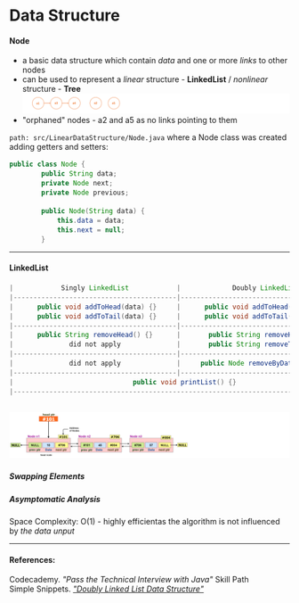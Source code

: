 # Data Structure

#### Node
- a basic data structure which contain _data_ and one or more _links_ to other nodes
- can be used to represent a _linear_ structure - **LinkedList** / _nonlinear_ structure - **Tree**  
![alt-фото](https://github.com/e-terven/data_structure/blob/8d5cfef41134791fcdde8b48ea43bc5fad27dc51/images/Screenshot%202023-07-22%20at%2017.18.39.png)  
- "orphaned" nodes - a2 and a5 as no links pointing to them

` path: src/LinearDataStructure/Node.java ` where a Node class was created adding getters and setters:
```java
public class Node {
        public String data;
        private Node next;
        private Node previous;

        public Node(String data) {
            this.data = data;
            this.next = null;
        }
```

----
#### LinkedList

```java
|            Singly LinkedList            |             Doubly LinkedList             | |               ArrayList                |
|-----------------------------------------|-------------------------------------------| |----------------------------------------|
|      public void addToHead(data) {}     |      public void addToHead(data) {}*      | |                                        |   
|      public void addToTail(data) {}     |      public void addToTail(data) {}*      | |                                        |
|-----------------------------------------|-------------------------------------------| |----------------------------------------|
|      public String removeHead() {}      |       public String removeHead() {}*      | |                                        |
|              did not apply              |       public String removeTail() {}       | |                                        |
|-----------------------------------------|-------------------------------------------| |----------------------------------------| 
|              did not apply              |     public Node removeByData(data) {}     | |  public String[] removeByData(data) {} |
|-----------------------------------------|-------------------------------------------| |----------------------------------------|
|                              public void printList() {}                             | |       public void printList() {}*      |
|-------------------------------------------------------------------------------------| |----------------------------------------|
```

![alt-image](https://github.com/e-terven/data_structure/blob/7ceab5b7d1f72099725caf9d0bbc2b55bc9b365c/images/Screenshot%202023-07-22%20at%2021.04.23.png)  
----
##### Swapping Elements

##### Asymptomatic Analysis
Space Complexity: O(1) - highly efficientas the algorithm is not influenced by _the data unput_  

----  

#### References:  
Codecademy. _"Pass the Technical Interview with Java"_ Skill Path      
Simple Snippets. _["Doubly Linked List Data Structure"](https://simplesnippets.tech/doubly-linked-list-data-structure-all-operations-c-program-to-implement-doubly-linked-list/)_



